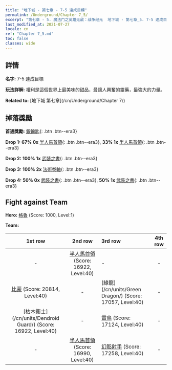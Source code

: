 ```yaml
---
title: "地下城 - 第七章 - 7-5 達成目標"
permalink: /Underground/Chapter 7_5/
excerpt: "第七章 - 5. 魔法门之英雄无敌：战争纪元  地下城 - 第七章_5. 7-5 達成目標"
last_modified_at: 2021-07-27
locale: cn
ref: "Chapter 7_5.md"
toc: false
classes: wide
---
```


## 詳情

 **名字:** 7-5 達成目標

 **玩法詳解:**       權利是這個世界上最美味的甜品，最讓人興奮的靈藥，最強大的力量。

 **Related to:** [地下城 第七章](/cn/Underground/Chapter 7/)

## 掉落獎勵

 **首通獎勵:** [銀鑰匙](/cn/Items/con_693/){: .btn .btn--era3}

 **Drop 1:** **67% 0x** [半人馬首領](/cn/Items/unt_199/){: .btn .btn--era3}, **33% 1x** [半人馬首領](/cn/Items/unt_199/){: .btn .btn--era3}

 **Drop 2:** **100% 1x** [武裝之書](/cn/Items/mat_32/){: .btn .btn--era3}

 **Drop 3:** **100% 2x** [法術卷軸](/cn/Items/con_694/){: .btn .btn--era3}

 **Drop 4:** **50% 0x** [武裝之書](/cn/Items/mat_25/){: .btn .btn--era3}, **50% 1x** [武裝之書](/cn/Items/mat_25/){: .btn .btn--era3}


## Fight against Team
 **Hero:** [格魯](/cn/heroes/Gelu/) (Score: 1000, Level:1)

 **Team:**


  | 1st row | 2nd row | 3rd row | 4th row |
  |:----:|:----:|:----|:----:|
  | - | [半人馬首領](/cn/units/Centaur/) (Score: 16922, Level:40)  | - | - |
  | [比蒙](/cn/units/Behemoth/) (Score: 20814, Level:40)  | - | [綠龍](/cn/units/Green Dragon/) (Score: 17057, Level:40)  | - |
  | [枯木衛士](/cn/units/Dendroid Guard/) (Score: 16922, Level:40)  | - | [雷鳥](/cn/units/Roc/) (Score: 17124, Level:40)  | - |
  | - | [半人馬首領](/cn/units/Centaur/) (Score: 16990, Level:40)  | [幻影射手](/cn/units/Sharpshooter/) (Score: 17258, Level:40)  | - |


